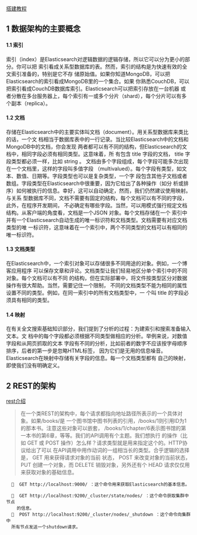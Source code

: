 

[搭建教程](https://blog.csdn.net/l1028386804/article/details/79955325)


## 1 数据架构的主要概念
#### 1.1 索引
索引（index）是Elasticsearch对逻辑数据的逻辑存储，所以它可以分为更小的部分。你可以把
索引看成关系型数据库的表。然而，索引的结构是为快速有效的全文索引准备的，特别是它不存
储原始值。如果你知道MongoDB，可以把Elasticsearch的索引看成MongoDB里的一个集合。如果
你熟悉CouchDB，可以把索引看成CouchDB数据库索引。Elasticsearch可以把索引存放在一台机器
或者分散在多台服务器上，每个索引有一或多个分片（shard），每个分片可以有多个副本（replica）。

#### 1.2 文档
存储在Elasticsearch中的主要实体叫文档（document）。用关系型数据库来类比的话，一个文
档相当于数据库表中的一行记录。当比较Elasticsearch中的文档和MongoDB中的文档，你会发现
两者都可以有不同的结构，但Elasticsearch的文档中，相同字段必须有相同类型。这意味着，所
有包含 title 字段的文档， title 字段类型都必须一样，比如 string 。
文档由多个字段组成，每个字段可能多次出现在一个文档里，这样的字段叫多值字段
（multivalued）。每个字段有类型，如文本、数值、日期等。字段类型也可以是复杂类型，一个字
段包含其他子文档或者数组。字段类型在Elasticsearch中很重要，因为它给出了各种操作（如分
析或排序）如何被执行的信息。幸好，这可以自动确定，然而，我们仍然建议使用映射。与关系
型数据库不同，文档不需要有固定的结构，每个文档可以有不同的字段，此外，在程序开发期间，
不必确定有哪些字段。当然，可以用模式强行规定文档结构。从客户端的角度看，文档是一个JSON
对象。每个文档存储在一个
索引中并有一个Elasticsearch自动生成的唯一标识符和文档类型。文档需要有对应文档类型的唯
一标识符，这意味着在一个索引中，两个不同类型的文档可以有相同的唯一标识符。

#### 1.3 文档类型
在Elasticsearch中，一个索引对象可以存储很多不同用途的对象。例如，一个博客应用程序
可以保存文章和评论。文档类型让我们轻易地区分单个索引中的不同对象。每个文档可以有不同
的结构，但在实际部署中，将文件按类型区分对数据操作有很大帮助。当然，需要记住一个限制，
不同的文档类型不能为相同的属性设置不同的类型。例如，在同一索引中的所有文档类型中，一
个叫 title 的字段必须具有相同的类型。

#### 1.4 映射
在有关全文搜索基础知识部分，我们提到了分析的过程：为建索引和搜索准备输入文本。文
档中的每个字段都必须根据不同类型做相应的分析。举例来说，对数值字段和从网页抓取的文本
字段有不同的分析，比如前者的数字不应该按字母顺序排序，后者的第一步是忽略HTML标签，
因为它们是无用的信息噪音。Elasticsearch在映射中存储有关字段的信息。每一个文档类型都有
自己的映射，即使我们没有明确定义。

## 2 REST的架构

[rest介绍](https://en.wikipedia.org/wiki/Representational_state_transfer)



> 在一个类REST的架构中，每个请求都指向地址路径所表示的一个具体对象。如果/books/是
一个图书馆中图书列表的引用，/books/1则引用ID为1的那本书。注意这些对象可以嵌套，
/books/1/chapter/6表示图书馆的第一本书的第6章，等等。我们的API调用有个主题。我们想执行
的操作（比如 GET 或 POST 操作）怎么样？请求类型就是用来指定这个的。HTTP协议给出了可以
在API调用中用作动词的一组相当长的类型。合乎逻辑的选择是， GET 用来获得请求对象的当前
状态， POST 来改变对象的当前状态， PUT 创建一个对象，而 DELETE 销毁对象，另外还有个 HEAD
请求仅仅用来获取对象的基础信息。

        GET http://localhost:9000/ ：这个命令用来获取Elasticsearch的基本信息。

        GET http://localhost:9200/_cluster/state/nodes/ ：这个命令获取集群中节点
        的信息。
        POST http://localhost:9200/_cluster/nodes/_shutdown ：这个命令向集群中
      所有节点发送一个shutdown请求。
